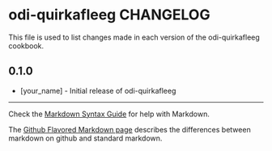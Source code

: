 odi-quirkafleeg CHANGELOG
=========================

This file is used to list changes made in each version of the odi-quirkafleeg cookbook.

0.1.0
-----
- [your_name] - Initial release of odi-quirkafleeg

- - -
Check the [Markdown Syntax Guide](http://daringfireball.net/projects/markdown/syntax) for help with Markdown.

The [Github Flavored Markdown page](http://github.github.com/github-flavored-markdown/) describes the differences between markdown on github and standard markdown.
